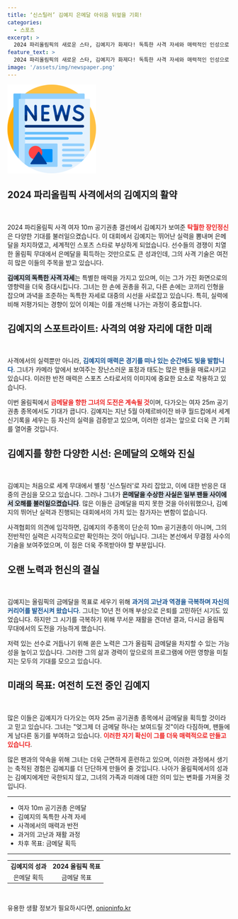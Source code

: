 ```yaml
---
title: ‘신스틸러’ 김예지 은메달 아쉬움 뒤엎을 기회!
categories:
  - 스포츠
excerpt: >
  2024 파리올림픽의 새로운 스타, 김예지가 화제다! 독특한 사격 자세와 매력적인 인성으로 올림픽의 주목받는 은빛 실력자. 금메달의 꿈을 향해 고군분투하는 그녀의 이야기를 놓치지 마세요!
feature_text: >
  2024 파리올림픽의 새로운 스타, 김예지가 화제다! 독특한 사격 자세와 매력적인 인성으로 올림픽의 주목받는 은빛 실력자. 금메달의 꿈을 향해 고군분투하는 그녀의 이야기를 놓치지 마세요!
image: '/assets/img/newspaper.png'
---
```


<p><img src="/assets/img/newspaper.png" alt="kimp 속보" /></p>

<h2 data-ke-size="size26">2024 파리올림픽 사격에서의 김예지의 활약</h2>

<p data-ke-size="size16">&nbsp;</p>

<p>2024 파리올림픽 사격 여자 10m 공기권총 결선에서 김예지가 보여준 <b><span style="color: #ee2323;">탁월한 장인정신</span></b>은 다양한 기대를 불러일으켰습니다. 이 대회에서 김예지는 뛰어난 실력을 뽐내며 은메달을 차지하였고, 세계적인 스포츠 스타로 부상하게 되었습니다. 선수들의 경쟁이 치열한 올림픽 무대에서 은메달을 획득하는 것만으로도 큰 성과인데, 그의 사격 기술은 여전히 많은 이들의 주목을 받고 있습니다. </p>

<p><b><span style="background-color: #21538527;">김예지의 독특한 사격 자세</span></b>는 특별한 매력을 가지고 있으며, 이는 그가 가진 화면으로의 영향력을 더욱 증대시킵니다. 그녀는 한 손에 권총을 쥐고, 다른 손에는 코끼리 인형을 잡으며 과녁을 조준하는 독특한 자세로 대중의 시선을 사로잡고 있습니다. 특히, 실력에 비해 저평가되는 경향이 있어 이제는 이를 개선해 나가는 과정이 중요합니다.</p>

<h2 data-ke-size="size26">김예지의 스포트라이트: 사격의 여왕 자리에 대한 미래</h2>

<p data-ke-size="size16">&nbsp;</p>

<p>사격에서의 실력뿐만 아니라, <b><span style="color: #1a5490;">김예지의 매력은 경기를 떠나 있는 순간에도 빛을 발합니다</span></b>. 그녀가 카메라 앞에서 보여주는 장난스러운 표정과 태도는 많은 팬들을 매료시키고 있습니다. 이러한 반전 매력은 스포츠 스타로서의 이미지에 중요한 요소로 작용하고 있습니다. </p>

<p>이번 올림픽에서 <b><span style="color: #ee2323;">금메달을 향한 그녀의 도전은 계속될 것</span></b>이며, 다가오는 여자 25m 공기권총 종목에서도 기대가 큽니다. 김예지는 지난 5월 아제르바이잔 바쿠 월드컵에서 세계신기록을 세우는 등 자신의 실력을 검증받고 있으며, 이러한 성과는 앞으로 더욱 큰 기회를 열어줄 것입니다.</p>

<h2 data-ke-size="size26">김예지를 향한 다양한 시선: 은메달의 오해와 진실</h2>

<p data-ke-size="size16">&nbsp;</p>

<p>김예지는 처음으로 세계 무대에서 별칭 '신스틸러'로 자리 잡았고, 이에 대한 반응은 대중의 관심을 모으고 있습니다. 그러나 그녀가 <b><span style="background-color: #21538527;">은메달을 수상한 사실은 일부 팬들 사이에서 오해를 불러일으켰습니다</span></b>. 많은 이들은 금메달을 따지 못한 것을 아쉬워했으나, 김예지의 뛰어난 실력과 진행되는 대회에서의 가치 있는 참가자는 변함이 없습니다. </p>

<p>사격협회의 의견에 입각하면, 김예지의 주종목이 단순히 10m 공기권총이 아니며, 그의 전반적인 실력은 시각적으로만 확인하는 것이 아닙니다. 그녀는 본선에서 무결점 사수의 기술을 보여주었으며, 이 점은 더욱 주목받아야 할 부분입니다. </p>

<h2 data-ke-size="size26">오랜 노력과 헌신의 결실</h2>

<p data-ke-size="size16">&nbsp;</p>

<p>김예지는 올림픽의 금메달을 목표로 세우기 위해 <b><span style="color: #1a5490;">과거의 고난과 역경을 극복하며 자신의 커리어를 발전시켜 왔습니다</span></b>. 그녀는 10년 전 어깨 부상으로 은퇴를 고민하던 시기도 있었습니다. 하지만 그 시기를 극복하기 위해 무서운 재활을 견뎌낸 결과, 다시금 올림픽 무대에서의 도전을 가능하게 했습니다. </p>

<p>저력 있는 선수로 거듭나기 위해 쏟은 노력은 그가 올림픽 금메달을 차지할 수 있는 가능성을 높이고 있습니다. 그러한 그의 삶과 경력이 앞으로의 프로그램에 어떤 영향을 미칠지는 모두의 기대를 모으고 있습니다.</p>

<h2 data-ke-size="size26">미래의 목표: 여전히 도전 중인 김예지</h2>

<p data-ke-size="size16">&nbsp;</p>

<p>많은 이들은 김예지가 다가오는 여자 25m 공기권총 종목에서 금메달을 획득할 것이라고 믿고 있습니다. 그녀는 "엊그제 더 금메달 하나는 보여드릴 것"이라 다짐하며, 팬들에게 남다른 동기를 부여하고 있습니다. <b><span style="color: #ee2323;">이러한 자기 확신이 그를 더욱 매력적으로 만들고 있습니다</span></b>.</p>

<p>많은 팬과의 약속을 위해 그녀는 더욱 근면하게 훈련하고 있으며, 이러한 과정에서 생기는 축적된 경험은 김예지를 더 단단하게 만들어 줄 것입니다. 나아가 올림픽에서의 성과는 김예지에게만 국한되지 않고, 그녀의 가족과 미래에 대한 의미 있는 변화를 가져올 것입니다.</p>

<hr />

<ul>
  <li>여자 10m 공기권총 은메달</li>
  <li>김예지의 독특한 사격 자세</li>
  <li>사격에서의 매력과 반전</li>
  <li>과거의 고난과 재활 과정</li>
  <li>차후 목표: 금메달 획득</li>
</ul>

<hr />

<table style="width: 100%; border-collapse: collapse;">
  <tr>
    <td style="text-align: center; height: 17px;"><b>김예지의 성과</b></td>
    <td style="text-align: center; height: 17px;"><b>2024 올림픽 목표</b></td>
  </tr>
  <tr>
    <td style="text-align: center; height: 17px;">은메달 획득</td>
    <td style="text-align: center; height: 17px;">금메달 목표</td>
  </tr>
</table>

<p data-ke-size="size16">&nbsp;</p>
유용한 생활 정보가 필요하시다면, <a href="https://onioninfo.kr" rel="dofollow">onioninfo.kr</a>


